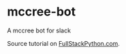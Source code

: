 # mccree-bot
A mccree bot for slack

Source tutorial on [FullStackPython.com](https://www.fullstackpython.com/blog/build-first-slack-bot-python.html).
